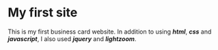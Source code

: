 # My first site
This is my first business card website. In addition to using ***html***, ***css*** and ***javascript***, I also used ***jquery*** and ***lightzoom***.
